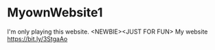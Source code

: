 # MyownWebsite1
I'm only playing this website. &lt;NEWBIE>&lt;JUST FOR FUN>
My website https://bit.ly/3StgaAo
